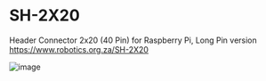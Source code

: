 # SH-2X20
Header Connector 2x20 (40 Pin) for Raspberry Pi, Long Pin version 
https://www.robotics.org.za/SH-2X20

![image](https://user-images.githubusercontent.com/4562957/123256701-8ba53900-d4f1-11eb-9fcc-f83ce57048c0.png)

